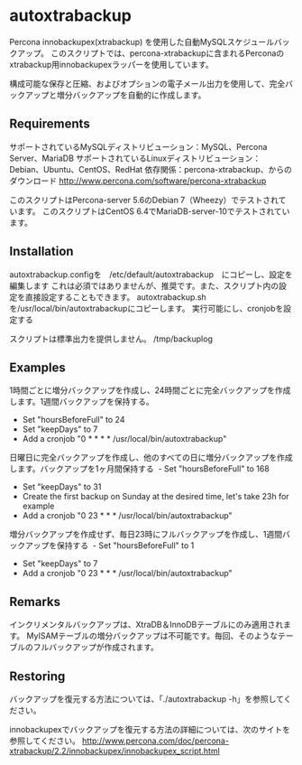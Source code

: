 autoxtrabackup
==============

Percona innobackupex(xtrabackup) を使用した自動MySQLスケジュールバックアップ。
このスクリプトでは、percona-xtrabackupに含まれるPerconaのxtrabackup用innobackupexラッパーを使用しています。

構成可能な保存と圧縮、およびオプションの電子メール出力を使用して、完全バックアップと増分バックアップを自動的に作成します。

Requirements
------------
サポートされているMySQLディストリビューション：MySQL、Percona Server、MariaDB
サポートされているLinuxディストリビューション：Debian、Ubuntu、CentOS、RedHat
依存関係：percona-xtrabackup、からのダウンロード http://www.percona.com/software/percona-xtrabackup

このスクリプトはPercona-server 5.6のDebian 7（Wheezy）でテストされています。
このスクリプトはCentOS 6.4でMariaDB-server-10でテストされています。

Installation
------------
autoxtrabackup.configを　/etc/default/autoxtrabackup　にコピーし、設定を編集します
これは必須ではありませんが、推奨です。また、スクリプト内の設定を直接設定することもできます。
autoxtrabackup.shを/usr/local/bin/autoxtrabackupにコピーします。
実行可能にし、cronjobを設定する

スクリプトは標準出力を提供しません。 /tmp/backuplog

Examples
---------
1時間ごとに増分バックアップを作成し、24時間ごとに完全バックアップを作成します。1週間バックアップを保持する。
  - Set "hoursBeforeFull" to 24  
  - Set "keepDays" to 7  
  - Add a cronjob "0 * * * * /usr/local/bin/autoxtrabackup"

日曜日に完全バックアップを作成し、他のすべての日に増分バックアップを作成します。バックアップを1ヶ月間保持する
  - Set "hoursBeforeFull" to 168
  - Set "keepDays" to 31
  - Create the first backup on Sunday at the desired time, let's take 23h for example
  - Add a cronjob "0 23 * * * /usr/local/bin/autoxtrabackup"

増分バックアップを作成せず、毎日23時にフルバックアップを作成し、1週間バックアップを保持する
  - Set "hoursBeforeFull" to 1
  - Set "keepDays" to 7
  - Add a cronjob "0 23 * * * /usr/local/bin/autoxtrabackup"

Remarks
-------
インクリメンタルバックアップは、XtraDB＆InnoDBテーブルにのみ適用されます。
MyISAMテーブルの増分バックアップは不可能です。毎回、そのようなテーブルのフルバックアップが作成されます。

Restoring
---------
バックアップを復元する方法については、「./autoxtrabackup -h」を参照してください。

innobackupexでバックアップを復元する方法の詳細については、次のサイトを参照してください。 http://www.percona.com/doc/percona-xtrabackup/2.2/innobackupex/innobackupex_script.html
